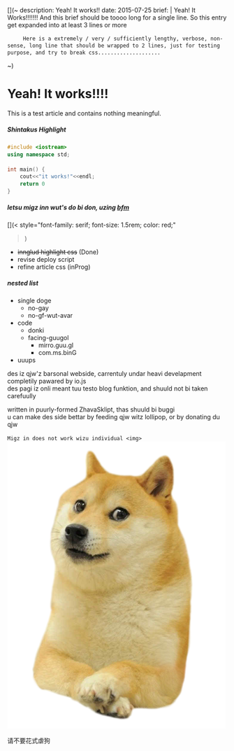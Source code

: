 [](~
  description: Yeah! It works!!
  date:        2015-07-25
  brief: |
         Yeah! It Works!!!!!!!
         And this brief should be toooo long for a single line.
         So this entry get expanded into at least 3 lines or more

         Here is a extremely / very / sufficiently lengthy, verbose, non-sense, long line that should be wrapped to 2 lines, just for testing purpose, and try to break css....................
~)

# Yeah! It works!!!!

This is a test article and contains nothing meaningful.

##### Shintakus Highlight
```C++
#include <iostream>
using namespace std;

int main() {
	cout<<"it works!"<<endl;
	return 0
}
```

##### letsu migz inn wut's do bi don, uzing [bfm](https://github.com/wacky6/bfm)
[](<
	style="font-family: serif; font-size: 1.5rem; color: red;"
>)
* ~~innglud highlight css~~   (Done)
* revise deploy script
* refine article css   (inProg)

##### nested list
* single doge
  * no-gay
  * no-gf-wut-avar
* code
  * donki
  * facing-guugol
    * mirro.guu.gl
    * com.ms.binG
* uuups

des iz qjw'z barsonal webside, carrentuly undar heavi develapment  
completily pawared by io.js  
des pagi iz onli meant tuu testo blog funktion, and shuuld not bi taken carefuully

written in puurly-formed ZhavaSklipt, thas shuuld bi buggi  
u can make des side bettar by feeding qjw witz lollipop, or by donating du qjw

`Migz in does not work wizu individual <img>`  
<img alt="blz, trit single doge gently" style="max-width: 100%;" src="./Doge.png" />

[](<style="visibility: hidden">)
请不要花式虐狗
